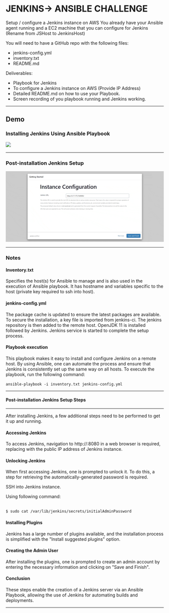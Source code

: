 # JENKINS-> ANSIBLE CHALLENGE

Setup / configure a Jenkins instance on AWS
You already have your Ansible agent running and a EC2 machine that you can configure for Jenkins (Rename from JSHost to JenkinsHost)

You will need to have a GitHub repo with the following files:

- jenkins-config.yml
- inventory.txt
- README.md

Deliverables:

- Playbook for Jenkins
- To configure a Jenkins instance on AWS (Provide IP Address)
- Detailed README.md on how to use your Playbook.
- Screen recording of you playbook running and Jenkins working.

---

## Demo

### Installing Jenkins Using Ansible Playbook

![](jenkins-instance.gif)

---

### Post-installation Jenkins Setup

![](running-playbook.gif)

---

### Notes

#### Inventory.txt

Specifies the host(s) for Ansible to manage and is also used in the execution of Ansible playbook. It has hostname and variables specific to the host (private key required to ssh into host).

#### jenkins-config.yml

The package cache is updated to ensure the latest packages are available. To secure the installation, a key file is imported from jenkins-ci. The jenkins repository is then added to the remote host. OpenJDK 11 is installed followed by Jenkins. Jenkins service is started to complete the setup process.

#### Playbook execution

This playbook makes it easy to install and configure Jenkins on a remote host. By using Ansible, one can automate the process and ensure that Jenkins is consistently set up the same way on all hosts. To execute the playbook, run the following command:

```
ansible-playbook -i inventory.txt jenkins-config.yml

```

---

#### Post-installation Jenkins Setup Steps

---

After installing Jenkins, a few additional steps need to be performed to get it up and running.

#### Accessing Jenkins

To access Jenkins, navigation to http://<jenkins public ip>:8080 in a web browser is required, replacing <jenkins public ip> with the public IP address of Jenkins instance.

#### Unlocking Jenkins

When first accessing Jenkins, one is prompted to unlock it. To do this, a step for retrieving the automatically-generated password is required.

SSH into Jenkins instance.

Using following command:

```

$ sudo cat /var/lib/jenkins/secrets/initialAdminPassword

```

#### Installing Plugins

Jenkins has a large number of plugins available, and the installation process is simplified with the "Install suggested plugins" option.

#### Creating the Admin User

After installing the plugins, one is prompted to create an admin account by entering the necessary information and clicking on "Save and Finish".

#### Conclusion

These steps enable the creation of a Jenkins server via an Ansible Playbook, allowing the use of Jenkins for automating builds and deployments.

---
